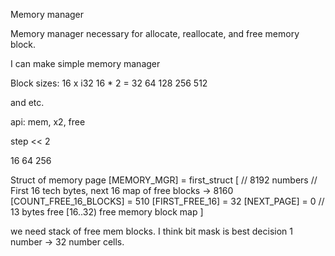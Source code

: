 Memory manager

Memory manager necessary for allocate, reallocate, and free memory block.

I can make simple memory manager

Block sizes:
  16 x i32
  16 * 2 = 32
  64
  128
  256
  512

  and etc.

  api: mem, x2, free

  step << 2

  16
  64
  256

  Struct of memory page
  [MEMORY_MGR] = first_struct [ // 8192 numbers // First 16 tech bytes, next 16 map of free blocks -> 8160
    [COUNT_FREE_16_BLOCKS] = 510
    [FIRST_FREE_16] = 32
    [NEXT_PAGE] = 0
    // 13 bytes free
    [16..32) free memory block map
  ]

  we need stack of free mem blocks. I think bit mask is best decision
  1 number -> 32 number cells.



